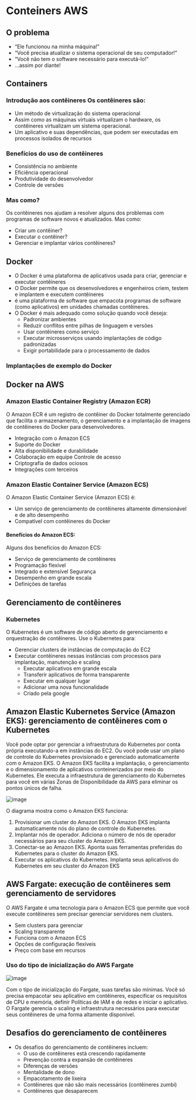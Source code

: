 # Conteiners AWS
## O problema
-  “Ele funcionou na minha máquina!”
-  “Você precisa atualizar o sistema operacional de seu computador!”
-  “Você não tem o software necessário para executá-lo!”
-  ...assim por diante!

## Containers
### Introdução aos contêineres Os contêineres são:
- Um método de virtualização do sistema operacional
- Assim como as máquinas virtuais virtualizam o hardware, os contêineres virtualizam um sistema operacional.
- Um aplicativo e suas dependências, que podem ser executadas em processos isolados de recursos

### Benefícios do uso de contêineres 
- Consistência no ambiente
- Eficiência operacional
- Produtividade do desenvolvedor
- Controle de versões

### Mas como?
Os contêineres nos ajudam a resolver alguns dos problemas com programas de software novos e atualizados.
Mas como:
- Criar um contêiner? 
- Executar o contêiner? 
- Gerenciar e implantar vários contêineres?

## Docker 
- O Docker é uma plataforma de aplicativos usada para criar, gerenciar e executar contêineres
- O Docker permite que os desenvolvedores e engenheiros criem, testem e implantem e executem contêineres
- é uma plataforma de software que empacota programas de software (como aplicativos) em unidades chamadas contêineres.
- O Docker é mais adequado como solução quando você deseja:
    - Padronizar ambientes
    - Reduzir conflitos entre pilhas de linguagem e versões
    - Usar contêineres como serviço
    - Executar microsserviços usando implantações de código padronizadas
    - Exigir portabilidade para o processamento de dados
 
### Implantações de exemplo do Docker

## Docker na AWS
### Amazon Elastic Container Registry (Amazon ECR) 
O Amazon ECR é um registro de contêiner do Docker totalmente gerenciado que facilita o armazenamento, o gerenciamento e a implantação de imagens de contêineres do Docker para desenvolvedores.

- Integração com o Amazon ECS 
- Suporte do Docker
- Alta disponibilidade e durabilidade
- Colaboração em equipe Controle de acesso
- Criptografia de dados ociosos
- Integrações com terceiros

### Amazon Elastic Container Service (Amazon ECS)
O Amazon Elastic Container Service (Amazon ECS) é:
- Um serviço de gerenciamento de contêineres altamente dimensionável e de alto desempenho
- Compatível com contêineres do Docker

#### Benefícios do Amazon ECS:
Alguns dos benefícios do Amazon ECS:
- Serviço de gerenciamento de contêineres
- Programação flexível
- Integrado e extensível Segurança
- Desempenho em grande escala
- Definições de tarefas


## Gerenciamento de contêineres
### Kubernetes
O Kubernetes é um software de código aberto de gerenciamento e orquestração de contêineres.
Use o Kubernetes para: 
- Gerenciar clusters de instâncias de computação do EC2 
- Executar contêineres nessas instâncias com processos para implantação, manutenção e scaling
    - Executar aplicativos em grande escala
    - Transferir aplicativos de forma transparente
    - Executar em qualquer lugar
    - Adicionar uma nova funcionalidade
    - Criado pela google


## Amazon Elastic Kubernetes Service (Amazon EKS): gerenciamento de contêineres com o Kubernetes
Você pode optar por gerenciar a infraestrutura do Kubernetes por conta própria executando-a em instâncias do EC2. Ou você pode usar um plano de controle do Kubernetes provisionado e gerenciado automaticamente com o Amazon EKS. 
O Amazon EKS facilita a implantação, o gerenciamento e o dimensionamento de aplicativos conteinerizados por meio do Kubernetes. 
Ele executa a infraestrutura de gerenciamento do Kubernetes para você em várias Zonas de Disponibilidade da AWS para eliminar os pontos únicos de falha. 

![image](https://github.com/luane-loureiro/EscolaDaNuvem-AWS/assets/100947092/8709839a-40dd-483a-bce6-192b47c864de)

O diagrama mostra como o Amazon EKS funciona:
1. Provisionar um cluster do Amazon EKS. O Amazon EKS implanta automaticamente nós do plano de controle do Kubernetes.
2. Implantar nós de operador. Adiciona o número de nós de operador necessários para seu cluster do Amazon EKS.
3. Conectar-se ao Amazon EKS. Aponta suas ferramentas preferidas do Kubernetes para o cluster do Amazon EKS.
4. Executar os aplicativos do Kubernetes. Implanta seus aplicativos do Kubernetes em seu cluster do Amazon EKS


## AWS Fargate: execução de contêineres sem gerenciamento de servidores
O AWS Fargate é uma tecnologia para o Amazon ECS que permite que você execute contêineres sem precisar gerenciar servidores nem clusters.
- Sem clusters para gerenciar
- Scaling transparente
- Funciona com o Amazon ECS
- Opções de configuração flexíveis
- Preço com base em recursos


### Uso do tipo de inicialização do AWS Fargate

![image](https://github.com/luane-loureiro/EscolaDaNuvem-AWS/assets/100947092/ba70856c-dda0-453f-9e35-209a4ce2fef9)


Com o tipo de inicialização do Fargate, suas tarefas são mínimas. Você só precisa empacotar seu aplicativo em contêineres, especificar os requisitos de CPU e memória, definir Políticas de IAM e de redes e iniciar o aplicativo.
O Fargate gerencia o scaling e infraestrutura necessários para executar seus contêineres de uma forma altamente disponível.


## Desafios do gerenciamento de contêineres
- Os desafios do gerenciamento de contêineres incluem: 
    - O uso de contêineres está crescendo rapidamente
    - Prevenção contra a expansão de contêineres
    - Diferenças de versões
    - Mentalidade de dono
    - Empacotamento de lixeira
    - Contêineres que não são mais necessários (contêineres zumbi)
    - Contêineres que desaparecem

